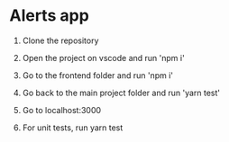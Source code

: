 # Alerts app

1. Clone the repository
2. Open the project on vscode and run 'npm i'
3. Go to the frontend folder and run 'npm i'
4. Go back to the main project folder and run 'yarn test'
5. Go to localhost:3000

6. For unit tests, run yarn test
